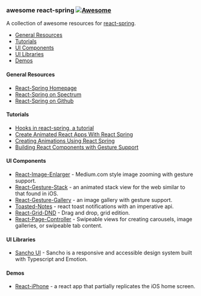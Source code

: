 ### **awesome react-spring** [![Awesome](https://cdn.rawgit.com/sindresorhus/awesome/d7305f38d29fed78fa85652e3a63e154dd8e8829/media/badge.svg)](https://github.com/sindresorhus/awesome)

A collection of awesome resources for [react-spring](https://www.react-spring.io/).

- [General Resources](#react-spring)
- [Tutorials](#tutorials)
- [UI Components](#ui-compoonents)
- [UI Libraries](#ui-libraries)
- [Demos](#demos)

#### General Resources

- [React-Spring Homepage](https://www.react-spring.io/)
- [React-Spring on Spectrum](https://spectrum.chat/react-spring)
- [React-Spring on Github](https://github.com/react-spring/react-spring)

#### Tutorials 

- [Hooks in react-spring, a tutorial](https://medium.com/@drcmda/hooks-in-react-spring-a-tutorial-c6c436ad7ee4)
- [Create Animated React Apps With React Spring](https://scotch.io/tutorials/create-animated-react-apps-with-react-spring)
- [Creating Animations Using React Spring](https://css-tricks.com/creating-animations-using-react-spring/)
- [Building React Components with Gesture Support](https://benmcmahen.com/building-react-components-with-gesture-support/)

#### UI Components 

- [React-Image-Enlarger](https://github.com/bmcmahen/react-image-enlarger) - Medium.com style image zooming with gesture support.
- [React-Gesture-Stack](https://github.com/bmcmahen/react-gesture-stack) - an animated stack view for the web similar to that found in iOS.
- [React-Gesture-Gallery](https://github.com/bmcmahen/react-gesture-gallery) - an image gallery with gesture support.
- [Toasted-Notes](https://toasted-notes.netlify.com/) - react toast notifications with an imperative api.
- [React-Grid-DND](https://github.com/bmcmahen/react-grid-dnd) - Drag and drop, grid edition. 
- [React-Page-Controller](https://github.com/bmcmahen/react-page-controller) - Swipeable views for creating carousels, image galleries, or swipeable tab content.

#### UI Libraries

- [Sancho UI](https://sancho-ui.com/) - Sancho is a responsive and accessible design system built with Typescript and Emotion.

#### Demos 

- [React-iPhone](https://github.com/bmcmahen/react-iphone) - a react app that partially replicates the iOS home screen.
